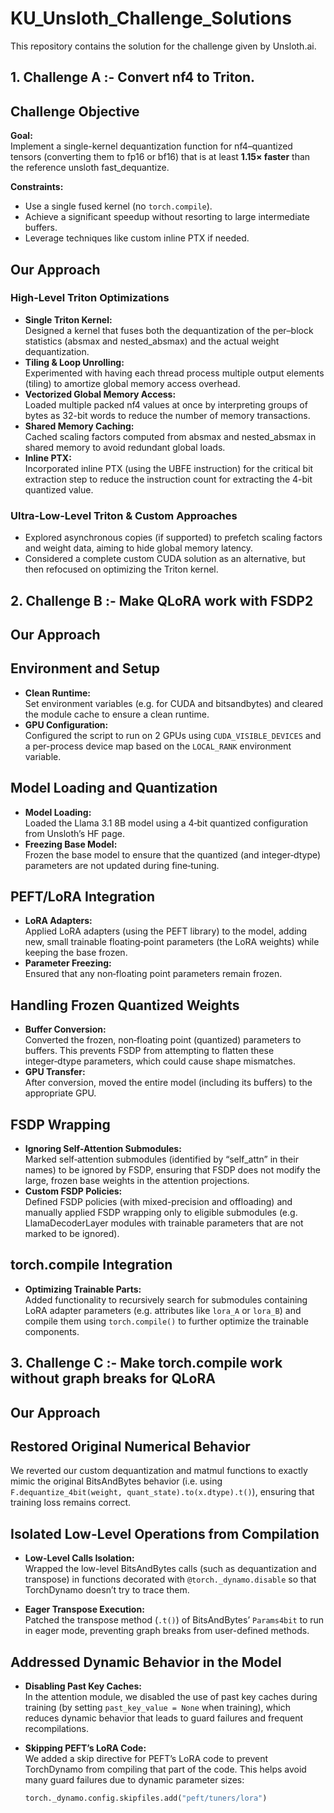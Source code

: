 # KU_Unsloth_Challenge_Solutions
This repository contains the solution for the challenge given by Unsloth.ai.

## 1. Challenge A :- Convert nf4 to Triton. 

## Challenge Objective

**Goal:**  
Implement a single-kernel dequantization function for nf4–quantized tensors (converting them to fp16 or bf16) that is at least **1.15× faster** than the reference unsloth fast_dequantize.

**Constraints:**
- Use a single fused kernel (no `torch.compile`).
- Achieve a significant speedup without resorting to large intermediate buffers.
- Leverage techniques like custom inline PTX if needed.

## Our Approach

### High-Level Triton Optimizations
- **Single Triton Kernel:**  
  Designed a kernel that fuses both the dequantization of the per–block statistics (absmax and nested_absmax) and the actual weight dequantization.
- **Tiling & Loop Unrolling:**  
  Experimented with having each thread process multiple output elements (tiling) to amortize global memory access overhead.
- **Vectorized Global Memory Access:**  
  Loaded multiple packed nf4 values at once by interpreting groups of bytes as 32-bit words to reduce the number of memory transactions.
- **Shared Memory Caching:**  
  Cached scaling factors computed from absmax and nested_absmax in shared memory to avoid redundant global loads.
- **Inline PTX:**  
  Incorporated inline PTX (using the UBFE instruction) for the critical bit extraction step to reduce the instruction count for extracting the 4-bit quantized value.

### Ultra-Low-Level Triton & Custom Approaches
- Explored asynchronous copies (if supported) to prefetch scaling factors and weight data, aiming to hide global memory latency.
- Considered a complete custom CUDA solution as an alternative, but then refocused on optimizing the Triton kernel.

## 2. Challenge B :-  Make QLoRA work with FSDP2 

## Our Approach


## Environment and Setup
- **Clean Runtime:**  
  Set environment variables (e.g. for CUDA and bitsandbytes) and cleared the module cache to ensure a clean runtime.
- **GPU Configuration:**  
  Configured the script to run on 2 GPUs using `CUDA_VISIBLE_DEVICES` and a per-process device map based on the `LOCAL_RANK` environment variable.

## Model Loading and Quantization
- **Model Loading:**  
  Loaded the Llama 3.1 8B model using a 4‑bit quantized configuration from Unsloth’s HF page.
- **Freezing Base Model:**  
  Frozen the base model to ensure that the quantized (and integer‑dtype) parameters are not updated during fine‑tuning.

## PEFT/LoRA Integration
- **LoRA Adapters:**  
  Applied LoRA adapters (using the PEFT library) to the model, adding new, small trainable floating‑point parameters (the LoRA weights) while keeping the base frozen.
- **Parameter Freezing:**  
  Ensured that any non‑floating point parameters remain frozen.

## Handling Frozen Quantized Weights
- **Buffer Conversion:**  
  Converted the frozen, non‑floating point (quantized) parameters to buffers. This prevents FSDP from attempting to flatten these integer‑dtype parameters, which could cause shape mismatches.
- **GPU Transfer:**  
  After conversion, moved the entire model (including its buffers) to the appropriate GPU.

## FSDP Wrapping
- **Ignoring Self-Attention Submodules:**  
  Marked self‑attention submodules (identified by “self_attn” in their names) to be ignored by FSDP, ensuring that FSDP does not modify the large, frozen base weights in the attention projections.
- **Custom FSDP Policies:**  
  Defined FSDP policies (with mixed-precision and offloading) and manually applied FSDP wrapping only to eligible submodules (e.g. LlamaDecoderLayer modules with trainable parameters that are not marked to be ignored).

## torch.compile Integration
- **Optimizing Trainable Parts:**  
  Added functionality to recursively search for submodules containing LoRA adapter parameters (e.g. attributes like `lora_A` or `lora_B`) and compile them using `torch.compile()` to further optimize the trainable components.

## 3. Challenge C :- Make torch.compile work without graph breaks for QLoRA 

## Our Approach

## Restored Original Numerical Behavior

We reverted our custom dequantization and matmul functions to exactly mimic the original BitsAndBytes behavior (i.e. using `F.dequantize_4bit(weight, quant_state).to(x.dtype).t()`), ensuring that training loss remains correct.

## Isolated Low-Level Operations from Compilation

- **Low-Level Calls Isolation:**  
  Wrapped the low-level BitsAndBytes calls (such as dequantization and transpose) in functions decorated with `@torch._dynamo.disable` so that TorchDynamo doesn’t try to trace them.

- **Eager Transpose Execution:**  
  Patched the transpose method (`.t()`) of BitsAndBytes’ `Params4bit` to run in eager mode, preventing graph breaks from user-defined methods.

## Addressed Dynamic Behavior in the Model

- **Disabling Past Key Caches:**  
  In the attention module, we disabled the use of past key caches during training (by setting `past_key_value = None` when training), which reduces dynamic behavior that leads to guard failures and frequent recompilations.

- **Skipping PEFT’s LoRA Code:**  
  We added a skip directive for PEFT’s LoRA code to prevent TorchDynamo from compiling that part of the code. This helps avoid many guard failures due to dynamic parameter sizes:

  ```python
  torch._dynamo.config.skipfiles.add("peft/tuners/lora")
